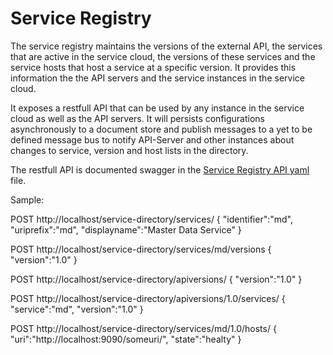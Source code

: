 # Service Registry

The service registry maintains the versions of the external API, the services that are active in the service cloud, the versions of these services and the service hosts that host a service at a specific version. It provides this information the the API servers and the service instances in the service cloud.

It exposes a restfull API that can be used by any instance in the service cloud as well as the API servers. It will persists configurations asynchronously to a document store and publish messages to a yet to be defined message bus to notify API-Server and other instances about changes to service, version and host lists in the directory.

The restfull API is documented swagger in the [Service Registry API yaml](service_registry_api_doc.yaml) file.

Sample:

POST http://localhost/service-directory/services/
{
"identifier":"md",
"uriprefix":"md",
"displayname":"Master Data Service"
}

POST http://localhost/service-directory/services/md/versions
{
"version":"1.0"
}

POST http://localhost/service-directory/apiversions/
{
"version":"1.0"
}

POST http://localhost/service-directory/apiversions/1.0/services/
{
"service":"md",
"version":"1.0"
}

POST http://localhost/service-directory/services/md/1.0/hosts/
{
"uri":"http://localhost:9090/someuri/",
"state":"healty"
}
